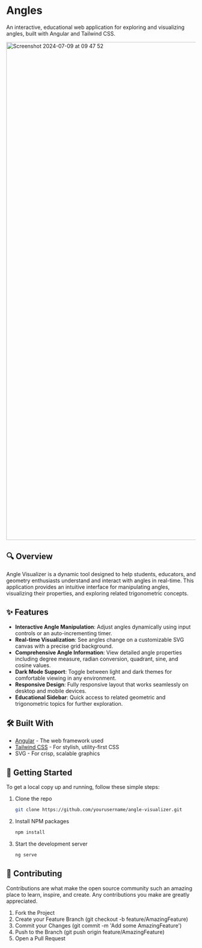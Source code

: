 # Angles

An interactive, educational web application for exploring and visualizing angles, built with Angular and Tailwind CSS.


<img width="1322" alt="Screenshot 2024-07-09 at 09 47 52" src="https://github.com/rubum/angles/assets/33229008/7ab1f063-c26c-4119-93ce-74122a10688a">


## 🔍 Overview

Angle Visualizer is a dynamic tool designed to help students, educators, and geometry enthusiasts understand and interact with angles in real-time. This application provides an intuitive interface for manipulating angles, visualizing their properties, and exploring related trigonometric concepts.

## ✨ Features

- **Interactive Angle Manipulation**: Adjust angles dynamically using input controls or an auto-incrementing timer.
- **Real-time Visualization**: See angles change on a customizable SVG canvas with a precise grid background.
- **Comprehensive Angle Information**: View detailed angle properties including degree measure, radian conversion, quadrant, sine, and cosine values.
- **Dark Mode Support**: Toggle between light and dark themes for comfortable viewing in any environment.
- **Responsive Design**: Fully responsive layout that works seamlessly on desktop and mobile devices.
- **Educational Sidebar**: Quick access to related geometric and trigonometric topics for further exploration.

## 🛠️ Built With

- [Angular](https://angular.io/) - The web framework used
- [Tailwind CSS](https://tailwindcss.com/) - For stylish, utility-first CSS
- SVG - For crisp, scalable graphics

## 🚀 Getting Started

To get a local copy up and running, follow these simple steps:

1. Clone the repo
   ```sh
   git clone https://github.com/yourusername/angle-visualizer.git
   ```

2. Install NPM packages
    ```sh
    npm install
    ```

3. Start the development server
   ```sh
   ng serve
   ```

## 🤝 Contributing
Contributions are what make the open source community such an amazing place to learn, inspire, and create. Any contributions you make are greatly appreciated.

1. Fork the Project
2. Create your Feature Branch (git checkout -b feature/AmazingFeature)
3. Commit your Changes (git commit -m 'Add some AmazingFeature')
4. Push to the Branch (git push origin feature/AmazingFeature)
5. Open a Pull Request
